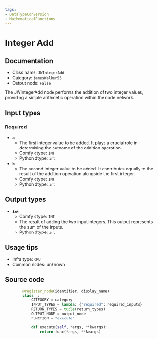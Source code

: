 ```yaml
---
tags:
- DataTypeConversion
- MathematicalFunctions
---
```


# Integer Add
## Documentation
- Class name: `JWIntegerAdd`
- Category: `jamesWalker55`
- Output node: `False`

The JWIntegerAdd node performs the addition of two integer values, providing a simple arithmetic operation within the node network.
## Input types
### Required
- **`a`**
    - The first integer value to be added. It plays a crucial role in determining the outcome of the addition operation.
    - Comfy dtype: `INT`
    - Python dtype: `int`
- **`b`**
    - The second integer value to be added. It contributes equally to the result of the addition operation alongside the first integer.
    - Comfy dtype: `INT`
    - Python dtype: `int`
## Output types
- **`int`**
    - Comfy dtype: `INT`
    - The result of adding the two input integers. This output represents the sum of the inputs.
    - Python dtype: `int`
## Usage tips
- Infra type: `CPU`
- Common nodes: unknown


## Source code
```python
        @register_node(identifier, display_name)
        class _:
            CATEGORY = category
            INPUT_TYPES = lambda: {"required": required_inputs}
            RETURN_TYPES = tuple(return_types)
            OUTPUT_NODE = output_node
            FUNCTION = "execute"

            def execute(self, *args, **kwargs):
                return func(*args, **kwargs)

```
